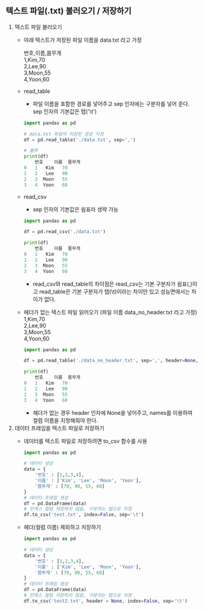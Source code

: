 ## 텍스트 파일(.txt) 불러오기 / 저장하기
1. 텍스트 파일 불러오기
    - 아래 텍스트가 저장된 파일 이름을 data.txt 라고 가정

        번호,이름,몸무게  
        1,Kim,70  
        2,Lee,90  
        3,Moon,55  
        4,Yoon,60  

    - read_table
        - 파일 이름을 포함한 경로를 넣어주고 sep 인자에는 구분자를 넣어 준다. sep 인자의 기본값은 탭('\t')

        ```python
        import pandas as pd

        # data.txt 파일이 저장된 경로 지정
        df = pd.read_table('./data.txt', sep=',')

        # 출력
        print(df)
            번호    이름  몸무게
        0   1   Kim   70
        1   2   Lee   90
        2   3  Moon   55
        3   4  Yoon   60

        ```

    - read_csv
        - sep 인자의 기본값은 쉼표라 생략 가능

        ```python
        import pandas as pd

        df = pd.read_csv('./data.txt')

        print(df)
            번호    이름  몸무게
        0   1   Kim   70
        1   2   Lee   90
        2   3  Moon   55
        3   4  Yoon   60
        ```

        - read_csv와 read_table의 차이점은 read_csv는 기본 구분자가 쉼표(,)이고 read_table은 기본 구분자가 탭(\t)이라는 차이만 있고 성능면에서는 차이가 없다.

    - 헤더가 없는 텍스트 파일 읽어오기 (파일 이름 data_no_header.txt 라고 가정)
        1,Kim,70  
        2,Lee,90  
        3,Moon,55  
        4,Yoon,60  

        ```python
        import pandas as pd

        df = pd.read_table('./data_no_header.txt', sep=',', header=None, names=['번호','이름','몸무게']

        print(df)
            번호    이름  몸무게
        0   1   Kim   70
        1   2   Lee   90
        2   3  Moon   55
        3   4  Yoon   60
        ```

        - 헤더가 없는 경우 header 인자에 None을 넣어주고, names를 이용하여 컬럼 이름을 지정해줘야 한다.
2. 데이터 프레임을 텍스트 파일로 저장하기
    - 데이터를 텍스트 파일로 저장하려면 to_csv 함수를 사용

        ```python
        import pandas as pd

        # 데이터 생성
        data = {
            '번호' : [1,2,3,4],
            '이름' : ['Kim', 'Lee', 'Moon', 'Yoon'],
            '몸무게' : [70, 90, 55, 60]
        }
        # 데이터 프레임 생성
        df = pd.DataFrame(data)
        # 인덱스 컬럼 저장하지 않음, 구분자는 탭으로 지정
        df.to_csv('test.txt', index=False, sep='\t')
        ```

    - 헤더(컬럼 이름) 제외하고 저장하기

        ```python
        import pandas as pd

        # 데이터 생성
        data = {
            '번호' : [1,2,3,4],
            '이름' : ['Kim', 'Lee', 'Moon', 'Yoon'],
            '몸무게' : [70, 90, 55, 60]
        }
        # 데이터 프레임 생성
        df = pd.DataFrame(data)
        # 인덱스 컬럼 저장하지 않음, 구분자는 탭으로 지정
        df.to_csv('test2.txt', header = None, index=False, sep='\t')
        ```